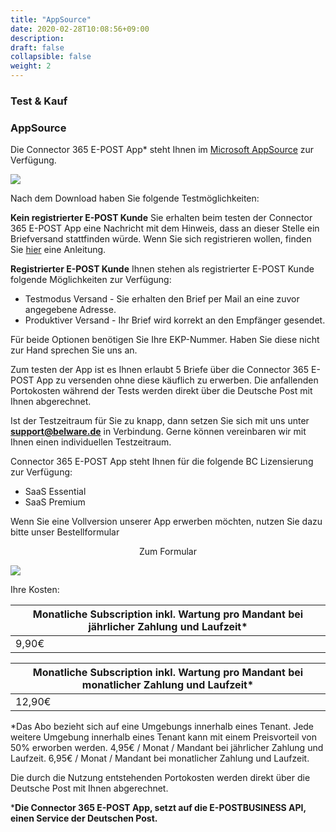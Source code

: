 ```yaml
---
title: "AppSource"
date: 2020-02-28T10:08:56+09:00
description: 
draft: false
collapsible: false
weight: 2
---
```

### Test & Kauf

### AppSource

Die Connector 365 E-POST App* steht Ihnen im [Microsoft AppSource](https://appsource.microsoft.com/de-de/product/dynamics-365-business-central/pubid.belwaregmbh2%7Caid.belware_epost%7Cpappid.a36878af-965a-4b9e-93ea-252da599c05d?tab=overview) zur Verfügung.

![](images/apps/epoststorenew.PNG)

Nach dem Download haben Sie folgende Testmöglichkeiten:

**Kein registrierter E-POST Kunde**
Sie erhalten beim testen der Connector 365 E-POST App eine Nachricht mit dem Hinweis, dass an dieser Stelle ein Briefversand stattfinden würde. Wenn Sie sich registrieren wollen, finden Sie [hier](/de-de/apps/e-post/first-steps/registration/) eine Anleitung.

**Registrierter E-POST Kunde**
Ihnen stehen als registrierter E-POST Kunde folgende Möglichkeiten zur Verfügung:

- Testmodus Versand - Sie erhalten den Brief per Mail an eine zuvor angegebene Adresse.
- Produktiver Versand - Ihr Brief wird korrekt an den Empfänger gesendet.

Für beide Optionen benötigen Sie Ihre EKP-Nummer. Haben Sie diese nicht zur Hand sprechen Sie uns an.

Zum testen der App ist es Ihnen erlaubt 5 Briefe über die Connector 365 E-POST App zu versenden ohne diese käuflich zu erwerben.
Die anfallenden Portokosten während der Tests werden direkt über die Deutsche Post mit Ihnen abgerechnet.

Ist der Testzeitraum für Sie zu knapp, dann setzen Sie sich mit uns unter **support@belware.de** in Verbindung. Gerne können vereinbaren wir mit Ihnen einen individuellen Testzeitraum. 
 
Connector 365 E-POST App steht Ihnen für die folgende BC Lizensierung zur Verfügung:

- SaaS Essential
- SaaS Premium

Wenn Sie eine Vollversion unserer App erwerben möchten, nutzen Sie dazu bitte unser Bestellformular

<p style="text-align: center;">
Zum Formular
</p>

[<img src="/images/apps/Forms_epost.png">](https://forms.office.com/r/JNtGHfUi6n)

Ihre Kosten:

| Monatliche Subscription inkl. Wartung pro Mandant bei jährlicher Zahlung und Laufzeit* |
|----------------------------------------------------------------------------------------|
| 9,90€                                                                                  |

| Monatliche Subscription inkl. Wartung pro Mandant bei monatlicher Zahlung und Laufzeit*|
|----------------------------------------------------------------------------------------|
| 12,90€                                                                                 |

*Das Abo bezieht sich auf eine Umgebungs innerhalb eines Tenant. Jede weitere Umgebung innerhalb eines Tenant kann mit einem Preisvorteil von 50% erworben werden.
4,95€ / Monat / Mandant bei jährlicher Zahlung und Laufzeit.
6,95€ / Monat / Mandant bei monatlicher Zahlung und Laufzeit.

Die durch die Nutzung entstehenden Portokosten werden direkt über die Deutsche Post mit Ihnen abgerechnet.



***Die Connector 365 E-POST App, setzt auf die E-POSTBUSINESS API, einen Service der Deutschen Post.**

